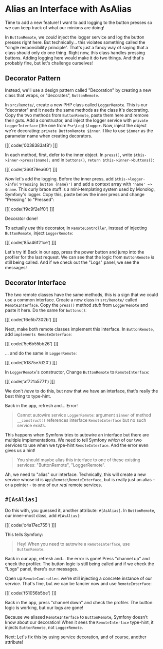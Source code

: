 # Alias an Interface with AsAlias

Time to add a new feature! I want to add logging to the button presses so
we can keep track of what our minions are doing!

In `ButtonRemote`, we *could* inject the logger service and log the button
presses right here. But technically... this violates something called the
"single responsibility principle". That's just a fancy way of saying that
a class should only do one thing. Right now, this class handles
pressing buttons. Adding logging here would make it do two things. And that's
probably fine, but let's challenge ourselves!

## Decorator Pattern

Instead, we'll use a design pattern called "Decoration" by
creating a new class that wraps, or "decorates", `ButtonRemote`.

In `src/Remote/`, create a new PHP class called `LoggerRemote`. This is our
"decorator" and it needs the same methods as the class it's decorating. 
Copy the two methods from `ButtonRemote`, paste them here and remove their guts.
Add a constructor, and inject the logger service with
`private LoggerInterface` (the one from `Psr\Log`) `$logger`. Now, inject the
object we're decorating: `private ButtonRemote $inner`. I like to use `$inner`
as the parameter name when creating decorators.

[[[ code('0038383af8') ]]]

In each method, first, defer to the inner object. In `press()`, write
`$this->inner->press($name);` and in `buttons()`, `return $this->inner->buttons()`:

[[[ code('366f79ea60') ]]]

*Now* let's add the logging. Before the inner press, add
`$this->logger->info('Pressing button {name}')` and add a context array
with `'name' => $name`. This curly brace stuff is a mini-templating system
used by Monolog, Symfony's logger. Copy this, paste below the inner press
and change "Pressing" to "Pressed":

[[[ code('f9c9f2e1f0') ]]]

Decorator done!

To actually *use* this decorator, in `RemoteController`, instead of injecting `ButtonRemote`,
inject `LoggerRemote`:

[[[ code('85a46f21ce') ]]]

Let's try it! Back in our app, press the power button and jump into the profiler
for the last request. We can see that the logic from `ButtonRemote` *is* still being
called. And if we check out the "Logs" panel, we see the messages!

## Decorator Interface

The two remote classes have the same methods, this is a sign that
we could use a common interface. Create a new class in `src/Remote/` called `RemoteInterface`.
Copy the `press()` method *stub* from `LoggerRemote` and paste it here.
Do the same for `buttons()`:

[[[ code('f6e5b7302b') ]]]

Next, make both remote classes implement this interface. In `ButtonRemote`, add
`implements RemoteInterface`:

[[[ code('5e6b55bb26') ]]]

... and do the same in `LoggerRemote`:

[[[ code('51875e7d20') ]]]

In `LoggerRemote`'s constructor, Change `ButtonRemote` to `RemoteInterface`:

[[[ code('af721a5771') ]]]

We don't *have* to do this, but now that we have an interface, that's really the
best thing to type-hint.

Back in the app, refresh and... Error!

> Cannot autowire service `LoggerRemote`: argument `$inner` of method `__construct()`
> references interface `RemoteInterface` but no such service exists.

This happens when Symfony tries to autowire an interface but there are multiple
implementations. We need to tell Symfony *which* of our two services to use when we
type-hint `RemoteInterface`. And the error even gives us a hint!

> You should maybe alias this interface to one of these existing services:
> "ButtonRemote", "LoggerRemote".

Ah, we need to "alias" our interface. Technically, this will create a new service
whose id is `App\Remote\RemoteInterface`, but is really just an alias - or a pointer -
to one of our *real* remote services. 

## `#[AsAlias]`

Do this with, you guessed it, another attribute: `#[AsAlias]`. In `ButtonRemote`,
our inner-most class, add `#[AsAlias]`:

[[[ code('c4a17ec755') ]]]

This tells Symfony:

> Hey! When you need to autowire a `RemoteInterface`, use `ButtonRemote`.

Back in our app, refresh and... the error is gone! Press "channel up" and check
the profiler. The button logic is still being called and if we check the "Logs" panel,
there's our messages.

Open up `RemoteController`: we're still injecting a concrete instance of our
service. That's fine, but we can be fancier now and use `RemoteInterface`:

[[[ code('f51056b5be') ]]]

Back in the app, press "channel down" and check the profiler. The button logic
is working, but our logs are gone!

Because we aliased `RemoteInterface` to `ButtonRemote`, Symfony doesn't know about
our decoration! When it sees the `RemoteInterface` type-hint, it injects `ButtonRemote`,
not `LoggerRemote`.

Next: Let's fix this by using service decoration, and of course, another attribute!
